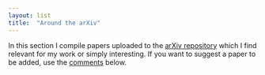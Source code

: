 ```yaml
---
layout: list
title:  "Around the arXiv"
---
```


In this section I compile papers uploaded to the [arXiv repository](https://arxiv.org) which I find relevant for my work or simply interesting. If you want to suggest a paper to be added, use the [comments](#comments) below.

